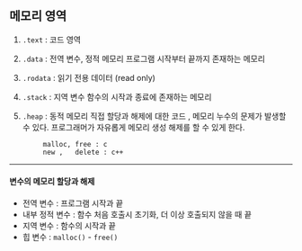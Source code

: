 ## 메모리 영역
1. `.text` : 코드 영역
2. `.data` : 전역 변수, 정적 메모리 
	프로그램 시작부터 끝까지 존재하는 메모리
3. `.rodata` : 읽기 전용 데이터 (read only)
4. `.stack` : 지역 변수
	함수의 시작과 종료에 존재하는 메모리
5. `.heap` : 동적 메모리 
			직접 할당과 해제에 대한 코드 , 메모리 누수의 문제가 발생할 수 있다.
			프로그래머가 자유롭게 메모리 생성 해제를 할 수 있게 한다.

			malloc, free : c
			new	,	delete : c++ 


-------
####  변수의 메모리 할당과 해제
 - 전역 변수 : 프로그램 시작과 끝
 - 내부 정적 변수 : 함수 처음 호출시 초기화, 더 이상 호출되지 않을 때 끝
 - 지역 변수 : 함수의 시작과 끝
 - 힙 변수 : `malloc()` - `free()`